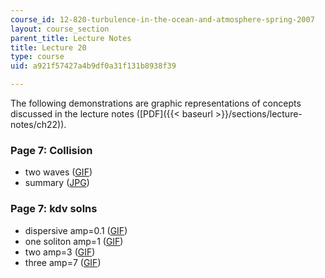 ```yaml
---
course_id: 12-820-turbulence-in-the-ocean-and-atmosphere-spring-2007
layout: course_section
parent_title: Lecture Notes
title: Lecture 20
type: course
uid: a921f57427a4b9df0a31f131b8938f39

---
```


The following demonstrations are graphic representations of concepts discussed in the lecture notes ([PDF]({{< baseurl >}}/sections/lecture-notes/ch22)).

### Page 7: Collision

*   two waves ([GIF](/coursemedia/12-820-turbulence-in-the-ocean-and-atmosphere-spring-2007/f88b1cf5aa48af8a71cd2ab2d59ca420_kdvpl.gif))
*   summary ([JPG](/coursemedia/12-820-turbulence-in-the-ocean-and-atmosphere-spring-2007/236dc2afe14b20ef1cc2cb6fd89b22f9_kdvpl1.jpg))

### Page 7: kdv solns

*   dispersive amp=0.1 ([GIF](/coursemedia/12-820-turbulence-in-the-ocean-and-atmosphere-spring-2007/62fc0d9827d72e0427a4cb075edf0a89_kdv01.gif))
*   one soliton amp=1 ([GIF](/coursemedia/12-820-turbulence-in-the-ocean-and-atmosphere-spring-2007/eb32e16614a2ec3d61e913329162d304_kdv1.gif))
*   two amp=3 ([GIF](/coursemedia/12-820-turbulence-in-the-ocean-and-atmosphere-spring-2007/95be195deac35ed5948d18cd0556ed5d_kdv3.gif))
*   three amp=7 ([GIF](/coursemedia/12-820-turbulence-in-the-ocean-and-atmosphere-spring-2007/28a7d86d93dd22f688e566f76224eca4_kdv7.gif))